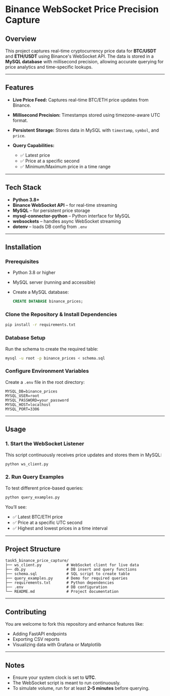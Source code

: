 
# Binance WebSocket Price Precision Capture

## Overview

This project captures real-time cryptocurrency price data for **BTC/USDT** and **ETH/USDT** using Binance's WebSocket API. The data is stored in a **MySQL database** with millisecond precision, allowing accurate querying for price analytics and time-specific lookups.


---

## Features

* **Live Price Feed:** Captures real-time BTC/ETH price updates from Binance.
* **Millisecond Precision:** Timestamps stored using timezone-aware UTC format.
* **Persistent Storage:** Stores data in MySQL with `timestamp`, `symbol`, and `price`.
* **Query Capabilities:**

  * ✅ Latest price
  * ✅ Price at a specific second
  * ✅ Minimum/Maximum price in a time range

---

## Tech Stack

* **Python 3.8+**
* **Binance WebSocket API** – for real-time streaming
* **MySQL** – for persistent price storage
* **mysql-connector-python** – Python interface for MySQL
* **websockets** – handles async WebSocket streaming
* **dotenv** – loads DB config from `.env`

---

## Installation

### Prerequisites

* Python 3.8 or higher
* MySQL server (running and accessible)
* Create a MySQL database:

  ```sql
  CREATE DATABASE binance_prices;
  ```

### Clone the Repository & Install Dependencies

```bash
pip install -r requirements.txt
```

### Database Setup

Run the schema to create the required table:

```bash
mysql -u root -p binance_prices < schema.sql
```

### Configure Environment Variables

Create a `.env` file in the root directory:

```
MYSQL_DB=binance_prices
MYSQL_USER=root
MYSQL_PASSWORD=your_password
MYSQL_HOST=localhost
MYSQL_PORT=3306
```

---

## Usage

### 1. Start the WebSocket Listener

This script continuously receives price updates and stores them in MySQL:

```bash
python ws_client.py
```

### 2. Run Query Examples

To test different price-based queries:

```bash
python query_examples.py
```

You’ll see:

* ✅ Latest BTC/ETH price
* ✅ Price at a specific UTC second
* ✅ Highest and lowest prices in a time interval

---

## Project Structure

```
task5_binance_price_capture/
├── ws_client.py           # WebSocket client for live data
├── db.py                  # DB insert and query functions
├── schema.sql             # SQL script to create table
├── query_examples.py      # Demo for required queries
├── requirements.txt       # Python dependencies
├── .env                   # DB configuration
└── README.md              # Project documentation
```

---

## Contributing

You are welcome to fork this repository and enhance features like:

* Adding FastAPI endpoints
* Exporting CSV reports
* Visualizing data with Grafana or Matplotlib

---

## Notes

* Ensure your system clock is set to **UTC**.
* The WebSocket script is meant to run continuously.
* To simulate volume, run for at least **2–5 minutes** before querying.

